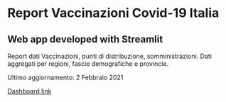 # Report Vaccinazioni Covid-19 Italia

## Web app developed with Streamlit

Report dati Vaccinazioni, punti di distribuzione, somministrazioni. Dati aggregati per regioni, fascie demografiche e provincie.

Ultimo aggiornamento: 2 Febbraio 2021

[Dashboard link](https://share.streamlit.io/giandata/vaccini-italia-covid/main.py)